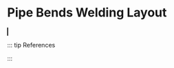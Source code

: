 <script setup>
  import CalcEmbeder from '../components/calc-embeder.vue'

  const calc0Data = {
    title: 'Pipe Bends Welding Layout', 
    calcUrl: 'c-20221028.060729455-e3d-0c949a-54d8a6' 
  } 
  
</script>

# Pipe Bends Welding Layout

<CalcEmbeder :calcData="calc0Data"
  width="100%" :iframeHeight="1150" style="border:1px solid black;">
</CalcEmbeder>

::: tip References

:::
